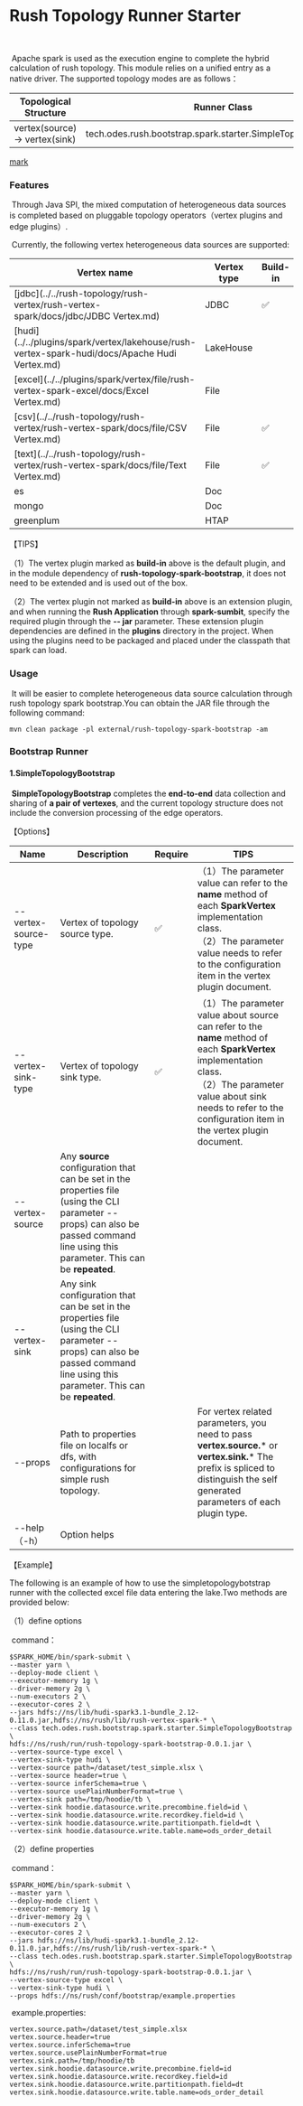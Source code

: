 # Rush Topology Runner Starter

​	

​		Apache spark is used as the execution engine to complete the hybrid calculation of rush topology. This module relies on a unified entry as a native driver. The supported topology modes are as follows：

| Topological Structure          | Runner Class                                                 |
| ------------------------------ | ------------------------------------------------------------ |
| vertex(source) -> vertex(sink) | tech.odes.rush.bootstrap.spark.starter.SimpleTopologyBootstrap |


[mark](1.md)


### Features

​		Through Java SPI, the mixed computation of heterogeneous data sources is completed based on pluggable topology operators（vertex plugins and edge plugins）.

​		Currently, the following vertex heterogeneous data sources are supported:

| Vertex name                                                  | Vertex type | Build-in | Vertex export | Vertex import |
| ------------------------------------------------------------ | ----------- | -------- | ------------- | ------------- |
| [jdbc](../../rush-topology/rush-vertex/rush-vertex-spark/docs/jdbc/JDBC Vertex.md) | JDBC        | ✅        | ✅             | Doing         |
| [hudi](../../plugins/spark/vertex/lakehouse/rush-vertex-spark-hudi/docs/Apache Hudi Vertex.md) | LakeHouse   |          | ✅             | ✅             |
| [excel](../../plugins/spark/vertex/file/rush-vertex-spark-excel/docs/Excel Vertex.md) | File        |          | ✅             |               |
| [csv](../../rush-topology/rush-vertex/rush-vertex-spark/docs/file/CSV Vertex.md) | File        | ✅        | ✅             |               |
| [text](../../rush-topology/rush-vertex/rush-vertex-spark/docs/file/Text Vertex.md) | File        | ✅        | ✅             |               |
| es                                                           | Doc         |          | doing         |               |
| mongo                                                        | Doc         |          | doing         |               |
| greenplum                                                    | HTAP        |          | doing         | doing         |

【TIPS】

（1）The vertex plugin marked as **build-in** above is the default plugin, and in the module dependency of **rush-topology-spark-bootstrap**, it does not need to be extended and is used out of the box.

（2）The vertex plugin not marked as **build-in** above is an extension plugin, and when running the **Rush Application** through **spark-sumbit**, specify the required plugin through the **-- jar** parameter. These extension plugin dependencies are defined in the **plugins** directory in the project. When using the plugins need to be packaged and placed under the classpath that spark can load.





### Usage

​		It will be easier to complete heterogeneous data source calculation through rush topology spark bootstrap.You can obtain the JAR file through the following command:

```shell
mvn clean package -pl external/rush-topology-spark-bootstrap -am
```





### Bootstrap Runner

#### 1.SimpleTopologyBootstrap

​		**SimpleTopologyBootstrap** completes the **end-to-end** data collection and sharing of **a pair of vertexes**, and the current topology structure does not include the conversion processing of the edge operators.

【Options】

| Name                 | Description                                                  | Require | TIPS                                                         |
| -------------------- | ------------------------------------------------------------ | ------- | ------------------------------------------------------------ |
| --vertex-source-type | Vertex of topology source type.                              | ✅       | （1）The parameter value can refer to the **name** method of each **SparkVertex** implementation class.<br/>（2）The parameter value needs to refer to the configuration item in the vertex plugin document. |
| --vertex-sink-type   | Vertex of topology sink type.                                | ✅       | （1）The parameter value about source can refer to the **name** method of each **SparkVertex** implementation class.<br/>（2）The parameter value about sink needs to refer to the configuration item in the vertex plugin document. |
| --vertex-source      | Any **source** configuration that can be set in the properties file (using the CLI parameter --props) can also be passed command line using this parameter. This can be **repeated**. |         |                                                              |
| --vertex-sink        | Any sink configuration that can be set in the properties file (using the CLI parameter --props) can also be passed command line using this parameter. This can be **repeated**. |         |                                                              |
| --props              | Path to properties file on localfs or dfs, with configurations for simple rush topology. |         | For vertex related parameters, you need to pass **vertex.source.*** or **vertex.sink.*** The prefix is spliced to distinguish the self generated parameters of each plugin type. |
| --help（-h）         | Option helps                                                 |         |                                                              |

【Example】

The following is an example of how to use the simpletopologybotstrap runner with the collected excel file data entering the lake.Two methods are provided below:

（1）define options

​		command：

```shell
$SPARK_HOME/bin/spark-submit \
--master yarn \
--deploy-mode client \
--executor-memory 1g \
--driver-memory 2g \
--num-executors 2 \
--executor-cores 2 \
--jars hdfs://ns/lib/hudi-spark3.1-bundle_2.12-0.11.0.jar,hdfs://ns/rush/lib/rush-vertex-spark-* \
--class tech.odes.rush.bootstrap.spark.starter.SimpleTopologyBootstrap \
hdfs://ns/rush/run/rush-topology-spark-bootstrap-0.0.1.jar \
--vertex-source-type excel \
--vertex-sink-type hudi \
--vertex-source path=/dataset/test_simple.xlsx \
--vertex-source header=true \
--vertex-source inferSchema=true \
--vertex-source usePlainNumberFormat=true \
--vertex-sink path=/tmp/hoodie/tb \
--vertex-sink hoodie.datasource.write.precombine.field=id \
--vertex-sink hoodie.datasource.write.recordkey.field=id \
--vertex-sink hoodie.datasource.write.partitionpath.field=dt \
--vertex-sink hoodie.datasource.write.table.name=ods_order_detail
```

（2）define properties

​		command：

```shell
$SPARK_HOME/bin/spark-submit \
--master yarn \
--deploy-mode client \
--executor-memory 1g \
--driver-memory 2g \
--num-executors 2 \
--executor-cores 2 \
--jars hdfs://ns/lib/hudi-spark3.1-bundle_2.12-0.11.0.jar,hdfs://ns/rush/lib/rush-vertex-spark-* \
--class tech.odes.rush.bootstrap.spark.starter.SimpleTopologyBootstrap \
hdfs://ns/rush/run/rush-topology-spark-bootstrap-0.0.1.jar \
--vertex-source-type excel \
--vertex-sink-type hudi \
--props hdfs://ns/rush/conf/bootstrap/example.properties
```

​		example.properties:

```properties
vertex.source.path=/dataset/test_simple.xlsx
vertex.source.header=true
vertex.source.inferSchema=true
vertex.source.usePlainNumberFormat=true
vertex.sink.path=/tmp/hoodie/tb
vertex.sink.hoodie.datasource.write.precombine.field=id
vertex.sink.hoodie.datasource.write.recordkey.field=id
vertex.sink.hoodie.datasource.write.partitionpath.field=dt
vertex.sink.hoodie.datasource.write.table.name=ods_order_detail
```

